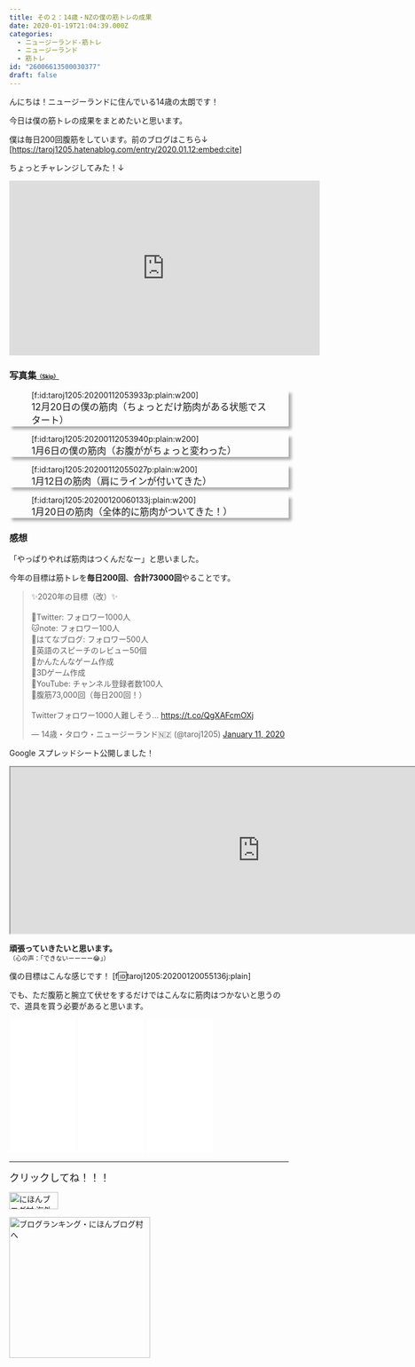 ```yaml
---
title: その２：14歳・NZの僕の筋トレの成果
date: 2020-01-19T21:04:39.000Z
categories:
  - ニュージーランド-筋トレ
  - ニュージーランド
  - 筋トレ
id: "26006613500030377"
draft: false
---
```

んにちは！ニュージーランドに住んでいる14歳の太朗です！

今日は僕の筋トレの成果をまとめたいと思います。


僕は毎日200回腹筋をしています。前のブログはこちら↓
[https://taroj1205.hatenablog.com/entry/2020.01.12:embed:cite]

ちょっとチャレンジしてみた！↓
<iframe width="560" height="315" src="https://www.youtube.com/embed/fp_corL9ARA" frameborder="0" allow="accelerometer; autoplay; encrypted-media; gyroscope; picture-in-picture" allowfullscreen></iframe>


### 写真集<a href="#kanso"><span style="font-size: 60%">（Skip）</span></a>

<div style="border: 3px solid ffffff00; box-shadow: 5px 5px 5px #AAA;">
<figure class="figure-image figure-image-fotolife" title=" 12月20日の僕の筋肉">[f:id:taroj1205:20200112053933p:plain:w200]<figcaption> <span style="font-size: 120%">12月20日の僕の筋肉（ちょっとだけ筋肉がある状態でスタート）</span></figcaption></figure></div>


<!-- more -->



<div style="border: 3px solid ffffff00; box-shadow: 5px 5px 5px #AAA;">
<figure class="figure-image figure-image-fotolife" title="1月6日の僕の筋肉">[f:id:taroj1205:20200112053940p:plain:w200]<figcaption><span style="font-size: 120%">1月6日の僕の筋肉（お腹ががちょっと変わった）</span></figcaption></figure></div>


<div style="border: 3px solid ffffff00; box-shadow: 5px 5px 5px #AAA;">
<figure class="figure-image figure-image-fotolife" title="1月12日の筋肉">[f:id:taroj1205:20200112055027p:plain:w200]<figcaption><span style="font-size: 120%">1月12日の筋肉（肩にラインが付いてきた）</span></figcaption></figure></div>

<div style="border: 3px solid ffffff00; box-shadow: 5px 5px 5px #AAA;">
<figure class="figure-image figure-image-fotolife" title="1月20日の筋肉">[f:id:taroj1205:20200120060133j:plain:w200]<figcaption><span style="font-size: 120%">1月20日の筋肉（全体的に筋肉がついてきた！）</span></figcaption></figure></div>

<a id="kanso"><h3>感想</h3></span></a>
「やっぱりやれば筋肉はつくんだなー」と思いました。

今年の目標は筋トレを<b>毎日200回</b>、<b>合計73000回</b>やることです。

<blockquote class="twitter-tweet"><p lang="ja" dir="ltr">✨2020年の目標（改）✨<br><br>🙉Twitter: フォロワー1000人<br>🐱note: フォロワー100人<br>🐺はてなブログ: フォロワー500人<br>🐻英語のスピーチのレビュー50個<br>🐷かんたんなゲーム作成<br>🐼3Dゲーム作成<br>🐨YouTube: チャンネル登録者数100人<br>🦁腹筋73,000回（毎日200回！）<br><br>Twitterフォロワー1000人難しそう… <a href="https://t.co/QgXAFcmOXj">https://t.co/QgXAFcmOXj</a></p>&mdash; 14歳・タロウ・ニュージーランド🇳🇿 (@taroj1205) <a href="https://twitter.com/taroj1205/status/1216086755985637376?ref_src=twsrc%5Etfw">January 11, 2020</a></blockquote> <script async src="https://platform.twitter.com/widgets.js" charset="utf-8"></script> 


Google スプレッドシート公開しました！
<iframe src="https://docs.google.com/spreadsheets/d/e/2PACX-1vSB0N9n5TbExsu9u5BiFEkE6D-uDLBeMwtUvttmfEDwyInAlA6lmfbKpVtPwFREUICBx3tnbjq-9tpU/pubhtml?widget=true&amp;headers=false" width="900" height="300"></iframe>

<b>頑張っていきたいと思います。</b><br />
<span style="font-size: 80%">（心の声：「できないーーーー😂」）</span>

僕の目標はこんな感じです！
[f:id:taroj1205:20200120055136j:plain]

でも、ただ腹筋と腕立て伏せをするだけではこんなに筋肉はつかないと思うので、道具を買う必要があると思います。
<iframe style="width:120px;height:240px;" marginwidth="0" marginheight="0" scrolling="no" frameborder="0" src="//rcm-fe.amazon-adsystem.com/e/cm?lt1=_blank&bc1=000000&IS2=1&bg1=FFFFFF&fc1=000000&lc1=0000FF&t=taroj1205-hatena-22&language=ja_JP&o=9&p=8&l=as4&m=amazon&f=ifr&ref=as_ss_li_til&asins=B07PP5CF8T&linkId=6addaffa2b0a4814cbe16fe9f63ba786"></iframe>
<iframe style="width:120px;height:240px;" marginwidth="0" marginheight="0" scrolling="no" frameborder="0" src="//rcm-fe.amazon-adsystem.com/e/cm?lt1=_blank&bc1=000000&IS2=1&bg1=FFFFFF&fc1=000000&lc1=0000FF&t=taroj1205-hatena-22&language=ja_JP&o=9&p=8&l=as4&m=amazon&f=ifr&ref=as_ss_li_til&asins=B01N9T6WBP&linkId=c84e0460519f445ab2e9a289764a7302"></iframe>
<iframe style="width:120px;height:240px;" marginwidth="0" marginheight="0" scrolling="no" frameborder="0" src="//rcm-fe.amazon-adsystem.com/e/cm?lt1=_blank&bc1=000000&IS2=1&bg1=FFFFFF&fc1=000000&lc1=0000FF&t=taroj1205-hatena-22&language=ja_JP&o=9&p=8&l=as4&m=amazon&f=ifr&ref=as_ss_li_til&asins=B002OEQ50Y&linkId=6892c10668fabfb87ebdf09190103f1b"></iframe>

<hr />

<span style="font-size: 130%">クリックしてね！！！</span>
<p><a href="https://overseas.blogmura.com/ranking/in?p_cid=10927073" target="_blank"><img src="https://b.blogmura.com/overseas/88_31.gif" alt="にほんブログ村 海外生活ブログへ" width="88" height="31" border="0" /></a></p>
<p><a href="https://blogmura.com/ranking/in?p_cid=10927073" target="_blank"><img src="https://b.blogmura.com/original/11502" alt="ブログランキング・にほんブログ村へ" width="254" border="0" /></a></p>
